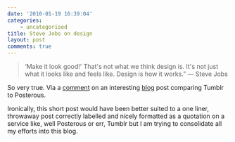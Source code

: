 ```yaml
---
date: '2010-01-19 16:39:04'
categories:
    - uncategorised
title: Steve Jobs on design
layout: post
comments: true
---
```


> ‘Make it look good!' That's not what we think design is. It's not just
> what it looks like and feels like. Design is how it works.” — Steve
> Jobs

So very true. Via a
[comment](http://pegontech.wordpress.com/2010/01/19/why-tumblr-posterous-ass/#comment-8)
on an interesting
[blog](http://pegontech.wordpress.com/2010/01/19/why-tumblr-posterous-ass/)
post comparing Tumblr to Posterous.

Ironically, this short post would have been better suited to a one
liner, throwaway post correctly labelled and nicely formatted as a
quotation on a service like, well Posterous or err, Tumblr but I am
trying to consolidate all my efforts into this blog.
